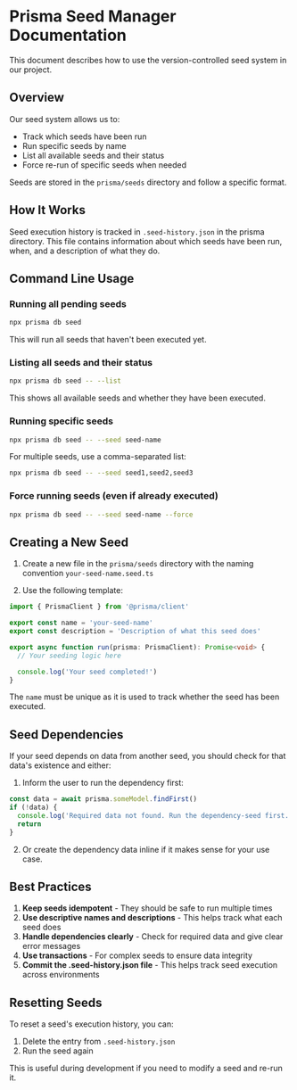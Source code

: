 # Prisma Seed Manager Documentation

This document describes how to use the version-controlled seed system in our project.

## Overview

Our seed system allows us to:

- Track which seeds have been run
- Run specific seeds by name
- List all available seeds and their status
- Force re-run of specific seeds when needed

Seeds are stored in the `prisma/seeds` directory and follow a specific format.

## How It Works

Seed execution history is tracked in `.seed-history.json` in the prisma directory. This file contains information about which seeds have been run, when, and a description of what they do.

## Command Line Usage

### Running all pending seeds

```bash
npx prisma db seed
```

This will run all seeds that haven't been executed yet.

### Listing all seeds and their status

```bash
npx prisma db seed -- --list
```

This shows all available seeds and whether they have been executed.

### Running specific seeds

```bash
npx prisma db seed -- --seed seed-name
```

For multiple seeds, use a comma-separated list:

```bash
npx prisma db seed -- --seed seed1,seed2,seed3
```

### Force running seeds (even if already executed)

```bash
npx prisma db seed -- --seed seed-name --force
```

## Creating a New Seed

1. Create a new file in the `prisma/seeds` directory with the naming convention `your-seed-name.seed.ts`

2. Use the following template:

```typescript
import { PrismaClient } from '@prisma/client'

export const name = 'your-seed-name'
export const description = 'Description of what this seed does'

export async function run(prisma: PrismaClient): Promise<void> {
  // Your seeding logic here

  console.log('Your seed completed!')
}
```

The `name` must be unique as it is used to track whether the seed has been executed.

## Seed Dependencies

If your seed depends on data from another seed, you should check for that data's existence and either:

1. Inform the user to run the dependency first:

```typescript
const data = await prisma.someModel.findFirst()
if (!data) {
  console.log('Required data not found. Run the dependency-seed first.')
  return
}
```

2. Or create the dependency data inline if it makes sense for your use case.

## Best Practices

1. **Keep seeds idempotent** - They should be safe to run multiple times
2. **Use descriptive names and descriptions** - This helps track what each seed does
3. **Handle dependencies clearly** - Check for required data and give clear error messages
4. **Use transactions** - For complex seeds to ensure data integrity
5. **Commit the .seed-history.json file** - This helps track seed execution across environments

## Resetting Seeds

To reset a seed's execution history, you can:

1. Delete the entry from `.seed-history.json`
2. Run the seed again

This is useful during development if you need to modify a seed and re-run it.
